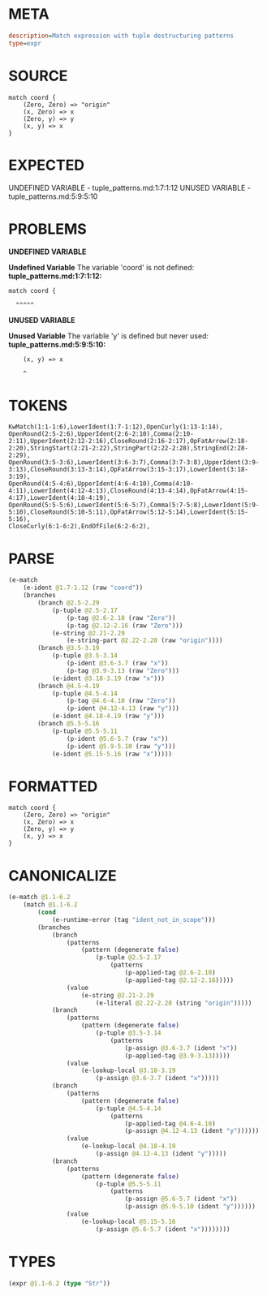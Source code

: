# META
~~~ini
description=Match expression with tuple destructuring patterns
type=expr
~~~
# SOURCE
~~~roc
match coord {
    (Zero, Zero) => "origin"
    (x, Zero) => x
    (Zero, y) => y
    (x, y) => x
}
~~~
# EXPECTED
UNDEFINED VARIABLE - tuple_patterns.md:1:7:1:12
UNUSED VARIABLE - tuple_patterns.md:5:9:5:10
# PROBLEMS
**UNDEFINED VARIABLE**

**Undefined Variable**
The variable 'coord' is not defined:
**tuple_patterns.md:1:7:1:12:**
```roc
match coord {
```
      ^^^^^


**UNUSED VARIABLE**

**Unused Variable**
The variable 'y' is defined but never used:
**tuple_patterns.md:5:9:5:10:**
```roc
    (x, y) => x
```
        ^


# TOKENS
~~~zig
KwMatch(1:1-1:6),LowerIdent(1:7-1:12),OpenCurly(1:13-1:14),
OpenRound(2:5-2:6),UpperIdent(2:6-2:10),Comma(2:10-2:11),UpperIdent(2:12-2:16),CloseRound(2:16-2:17),OpFatArrow(2:18-2:20),StringStart(2:21-2:22),StringPart(2:22-2:28),StringEnd(2:28-2:29),
OpenRound(3:5-3:6),LowerIdent(3:6-3:7),Comma(3:7-3:8),UpperIdent(3:9-3:13),CloseRound(3:13-3:14),OpFatArrow(3:15-3:17),LowerIdent(3:18-3:19),
OpenRound(4:5-4:6),UpperIdent(4:6-4:10),Comma(4:10-4:11),LowerIdent(4:12-4:13),CloseRound(4:13-4:14),OpFatArrow(4:15-4:17),LowerIdent(4:18-4:19),
OpenRound(5:5-5:6),LowerIdent(5:6-5:7),Comma(5:7-5:8),LowerIdent(5:9-5:10),CloseRound(5:10-5:11),OpFatArrow(5:12-5:14),LowerIdent(5:15-5:16),
CloseCurly(6:1-6:2),EndOfFile(6:2-6:2),
~~~
# PARSE
~~~clojure
(e-match
	(e-ident @1.7-1.12 (raw "coord"))
	(branches
		(branch @2.5-2.29
			(p-tuple @2.5-2.17
				(p-tag @2.6-2.10 (raw "Zero"))
				(p-tag @2.12-2.16 (raw "Zero")))
			(e-string @2.21-2.29
				(e-string-part @2.22-2.28 (raw "origin"))))
		(branch @3.5-3.19
			(p-tuple @3.5-3.14
				(p-ident @3.6-3.7 (raw "x"))
				(p-tag @3.9-3.13 (raw "Zero")))
			(e-ident @3.18-3.19 (raw "x")))
		(branch @4.5-4.19
			(p-tuple @4.5-4.14
				(p-tag @4.6-4.10 (raw "Zero"))
				(p-ident @4.12-4.13 (raw "y")))
			(e-ident @4.18-4.19 (raw "y")))
		(branch @5.5-5.16
			(p-tuple @5.5-5.11
				(p-ident @5.6-5.7 (raw "x"))
				(p-ident @5.9-5.10 (raw "y")))
			(e-ident @5.15-5.16 (raw "x")))))
~~~
# FORMATTED
~~~roc
match coord {
	(Zero, Zero) => "origin"
	(x, Zero) => x
	(Zero, y) => y
	(x, y) => x
}
~~~
# CANONICALIZE
~~~clojure
(e-match @1.1-6.2
	(match @1.1-6.2
		(cond
			(e-runtime-error (tag "ident_not_in_scope")))
		(branches
			(branch
				(patterns
					(pattern (degenerate false)
						(p-tuple @2.5-2.17
							(patterns
								(p-applied-tag @2.6-2.10)
								(p-applied-tag @2.12-2.16)))))
				(value
					(e-string @2.21-2.29
						(e-literal @2.22-2.28 (string "origin")))))
			(branch
				(patterns
					(pattern (degenerate false)
						(p-tuple @3.5-3.14
							(patterns
								(p-assign @3.6-3.7 (ident "x"))
								(p-applied-tag @3.9-3.13)))))
				(value
					(e-lookup-local @3.18-3.19
						(p-assign @3.6-3.7 (ident "x")))))
			(branch
				(patterns
					(pattern (degenerate false)
						(p-tuple @4.5-4.14
							(patterns
								(p-applied-tag @4.6-4.10)
								(p-assign @4.12-4.13 (ident "y"))))))
				(value
					(e-lookup-local @4.18-4.19
						(p-assign @4.12-4.13 (ident "y")))))
			(branch
				(patterns
					(pattern (degenerate false)
						(p-tuple @5.5-5.11
							(patterns
								(p-assign @5.6-5.7 (ident "x"))
								(p-assign @5.9-5.10 (ident "y"))))))
				(value
					(e-lookup-local @5.15-5.16
						(p-assign @5.6-5.7 (ident "x"))))))))
~~~
# TYPES
~~~clojure
(expr @1.1-6.2 (type "Str"))
~~~
